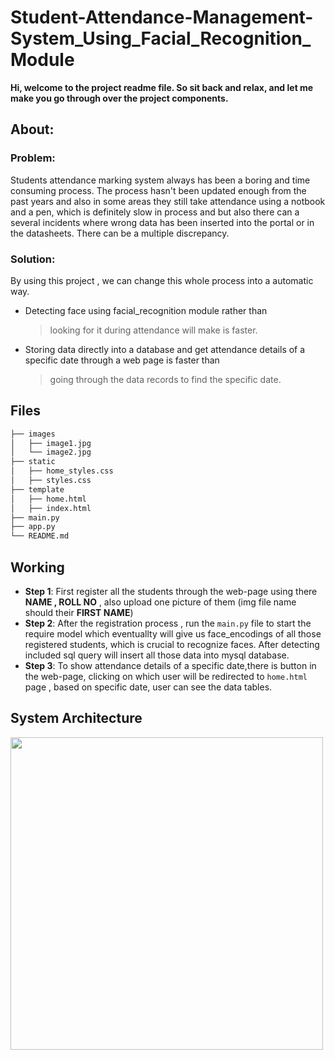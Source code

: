 # Student-Attendance-Management-System_Using_Facial_Recognition_Module

**Hi, welcome to the project readme file. So sit back and relax, and let me make you go through over the project components.**

## About:
### Problem:
Students attendance marking system always has been a boring and time consuming process. The process hasn't been updated enough from the past years and also in some areas they still take attendance using a notbook and a pen, which is definitely slow in process and but also there can a several incidents where wrong data has been inserted into the portal or in the datasheets. There can be a multiple discrepancy.
### Solution:
By using this project , we can change this whole process into a automatic way.

- Detecting face using facial_recognition module rather than
  > looking for it during attendance will make is faster.
- Storing data directly into a database and get attendance details of a specific date through a web page is faster than
  > going through the data records to find the specific date.

## Files
```bash
├── images
│   ├── image1.jpg
│   └── image2.jpg
├── static
│   ├── home_styles.css
│   ├── styles.css
├── template
│   ├── home.html
│   ├── index.html
├── main.py
├── app.py
└── README.md
```
## Working
- **Step 1**: First register all the students through the web-page using there **NAME , ROLL NO** , also upload one picture of them (img file name should their **FIRST NAME**)
- **Step 2**: After the registration process , run the `main.py` file to start the require model which eventuallty will give us face_encodings of all those registered students, which is crucial to recognize faces. After detecting included sql query will insert all those data into mysql database.
- **Step 3**: To show attendance details of a specific date,there is button in the web-page, clicking on which user will be redirected to `home.html` page , based on specific date, user can see the data tables.

## System Architecture
<img src="https://user-images.githubusercontent.com/72333107/225652477-1e2383c7-30fe-4e0b-bd7a-9bbc27eaed30.svg" width="500">

